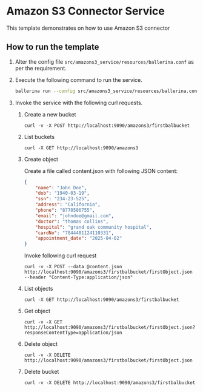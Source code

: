 # Amazon S3 Connector Service

This template demonstrates on how to use Amazon S3 connector

## How to run the template

1. Alter the config file `src/amazons3_service/resources/ballerina.conf` as per the requirement. 

2. Execute the following command to run the service.
    ```bash
    ballerina run --config src/amazons3_service/resources/ballerina.conf amazons3_service
    ```
3. Invoke the service with the following curl requests.
    1. Create a new bucket
       ```
       curl -v -X POST http://localhost:9090/amazons3/firstbalbucket
       ```
    2. List buckets
       ```
       curl -X GET http://localhost:9090/amazons3
       ```
    3. Create object
    
       Create a file called content.json with following JSON content:
       ```json
       {
           "name": "John Doe",
           "dob": "1940-03-19",
           "ssn": "234-23-525",
           "address": "California",
           "phone": "8770586755",
           "email": "johndoe@gmail.com",
           "doctor": "thomas collins",
           "hospital": "grand oak community hospital",
           "cardNo": "7844481124110331",
           "appointment_date": "2025-04-02"
       }
       ```
       Invoke following curl request
       ```
       curl -v -X POST --data @content.json http://localhost:9090/amazons3/firstbalbucket/firstObject.json --header "Content-Type:application/json"
       ```
    4. List objects
       ```
       curl -X GET http://localhost:9090/amazons3/firstbalbucket
       ```
    5. Get object
       ```
       curl -v -X GET http://localhost:9090/amazons3/firstbalbucket/firstObject.json?responseContentType=application/json
       ```
    6. Delete object
       ```
       curl -v -X DELETE http://localhost:9090/amazons3/firstbalbucket/firstObject.json
       ```
    7. Delete bucket
       ```
       curl -v -X DELETE http://localhost:9090/amazons3/firstbalbucket
       ```